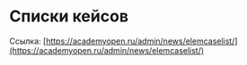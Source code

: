 Списки кейсов
=====================

Ссылка: [https://academyopen.ru/admin/news/elemcaselist/](https://academyopen.ru/admin/news/elemcaselist/)
